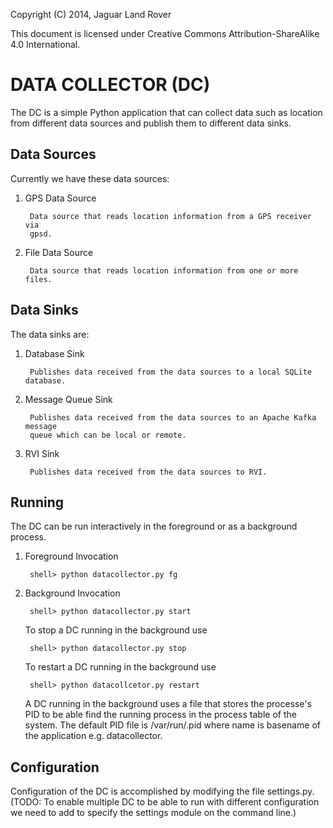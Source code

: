 Copyright (C) 2014, Jaguar Land Rover

This document is licensed under Creative Commons
Attribution-ShareAlike 4.0 International.


DATA COLLECTOR (DC)
===================

The DC is a simple Python application that can collect data such as location
from different data sources and publish them to different data sinks.

Data Sources
------------

Currently we have these data sources:

1. GPS Data Source

        Data source that reads location information from a GPS receiver via
        gpsd.
        
2. File Data Source
 
        Data source that reads location information from one or more files.
        
Data Sinks
----------
    
The data sinks are:

1. Database Sink

        Publishes data received from the data sources to a local SQLite database.
        
2. Message Queue Sink

        Publishes data received from the data sources to an Apache Kafka message
        queue which can be local or remote.
        
3. RVI Sink

        Publishes data received from the data sources to RVI.
        
Running
-------
        
The DC can be run interactively in the foreground or as a background process.

1. Foreground Invocation

        shell> python datacollector.py fg
        
2. Background Invocation

        shell> python datacollector.py start
        
   To stop a DC running in the background use
   
        shell> python datacollector.py stop
        
   To restart a DC running in the background use
    
        shell> python datacollcetor.py restart
        
   A DC running in the background uses a file that stores the processe's PID to
   be able find the running process in the process table of the system. The
   default PID file is /var/run/<name>.pid where name is basename of the
   application e.g. datacollector.
 
Configuration
------------- 
   
Configuration of the DC is accomplished by modifying the file settings.py.
(TODO: To enable multiple DC to be able to run with different configuration we
need to add to specify the settings module on the command line.)


